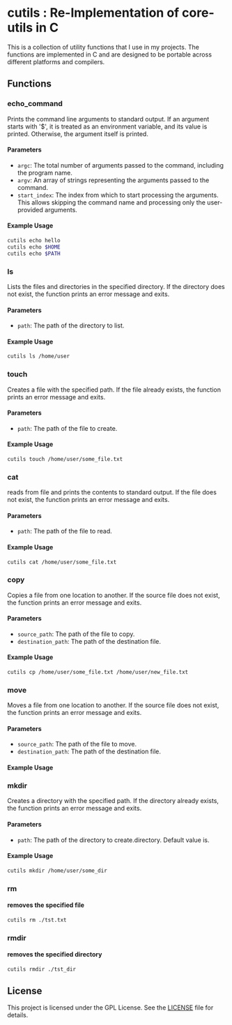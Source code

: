# cutils : Re-Implementation of core-utils in C

This is a collection of utility functions that I use in my projects. The functions are implemented in C and are designed to be portable across different platforms and compilers.

## Functions

### echo_command

Prints the command line arguments to standard output. If an argument starts with '$', it is treated as an environment variable, and its value is printed. Otherwise, the argument itself is printed.

#### Parameters

- `argc`: The total number of arguments passed to the command, including the program name.
- `argv`: An array of strings representing the arguments passed to the command.
- `start_index`: The index from which to start processing the arguments. This allows skipping the command name and processing only the user-provided arguments.

#### Example Usage
```bash
cutils echo hello 
cutils echo $HOME
cutils echo $PATH
```
### ls

Lists the files and directories in the specified directory. If the directory does not exist, the function prints an error message and exits.

#### Parameters

- `path`: The path of the directory to list.

#### Example Usage

```bash
cutils ls /home/user
```
### touch

Creates a file with the specified path. If the file already exists, the function prints an error message and exits.

#### Parameters

- `path`: The path of the file to create.

#### Example Usage

```bash
cutils touch /home/user/some_file.txt
```

### cat

reads from file and prints the contents to standard output. If the file does not exist, the function prints an error message and exits.

#### Parameters

- `path`: The path of the file to read.

#### Example Usage

```bash
cutils cat /home/user/some_file.txt
```

### copy

Copies a file from one location to another. If the source file does not exist, the function prints an error message and exits.

#### Parameters

- `source_path`: The path of the file to copy.
- `destination_path`: The path of the destination file.

#### Example Usage

```bash
cutils cp /home/user/some_file.txt /home/user/new_file.txt
```

### move

Moves a file from one location to another. If the source file does not exist, the function prints an error message and exits.

#### Parameters

- `source_path`: The path of the file to move.
- `destination_path`: The path of the destination file.

#### Example Usage

### mkdir

Creates a directory with the specified path. If the directory already exists, the function prints an error message and exits.

#### Parameters

- `path`: The path of the directory to create.directory. Default value is.

#### Example Usage
```bash
cutils mkdir /home/user/some_dir
```

### rm
#### removes the specified file
```bash
cutils rm ./tst.txt
```

### rmdir
#### removes the specified directory
```bash
cutils rmdir ./tst_dir
```
## License

This project is licensed under the GPL License. See the [LICENSE](LICENSE) file for details.